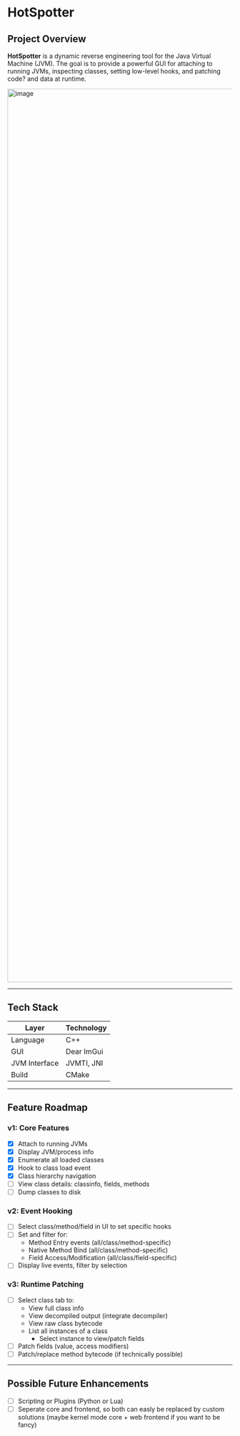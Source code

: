 # HotSpotter

## Project Overview

**HotSpotter** is a dynamic reverse engineering tool for the Java Virtual Machine (JVM). The goal is to provide a powerful GUI for attaching to running JVMs, inspecting classes, setting low-level hooks, and patching code? and data at runtime.

<img width="3200" height="2000" alt="image" src="https://github.com/user-attachments/assets/ad1de643-a040-45d2-8eec-6ac643735798" />



---

## Tech Stack

| Layer          | Technology     |
|----------------|----------------|
| Language       | C++            |
| GUI            | Dear ImGui     |
| JVM Interface  | JVMTI, JNI     |
| Build          | CMake          |

---

## Feature Roadmap

### v1: Core Features
- [X] Attach to running JVMs
- [X] Display JVM/process info
- [X] Enumerate all loaded classes
- [X] Hook to class load event
- [X] Class hierarchy navigation
- [ ] View class details: classinfo, fields, methods
- [ ] Dump classes to disk

### v2: Event Hooking
- [ ] Select class/method/field in UI to set specific hooks
- [ ] Set and filter for:  
  - Method Entry events (all/class/method-specific)
  - Native Method Bind (all/class/method-specific)
  - Field Access/Modification (all/class/field-specific)
- [ ] Display live events, filter by selection

### v3: Runtime Patching
- [ ] Select class tab to:
  - View full class info
  - View decompiled output (integrate decompiler)
  - View raw class bytecode
  - List all instances of a class
    - Select instance to view/patch fields
- [ ] Patch fields (value, access modifiers)
- [ ] Patch/replace method bytecode (if technically possible)

---

## Possible Future Enhancements
- [ ] Scripting or Plugins (Python or Lua)
- [ ] Seperate core and frontend, so both can easly be replaced by custom solutions (maybe kernel mode core + web frontend if you want to be fancy)
